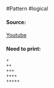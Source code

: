 #Pattern #logical

#### Source:
[Youtube](https://www.youtube.com/watch?v=x8IXcg7m57s)

#### Need to print:
```
*
**
***
****
*****
```

